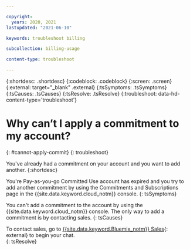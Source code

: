 ```yaml
---

copyright:
  years: 2020, 2021
lastupdated: "2021-06-10"

keywords: troubleshoot billing

subcollection: billing-usage

content-type: troubleshoot

---
```


{:shortdesc: .shortdesc}
{:codeblock: .codeblock}
{:screen: .screen}
{:external: target="_blank" .external}
{:tsSymptoms: .tsSymptoms}
{:tsCauses: .tsCauses}
{:tsResolve: .tsResolve}
{:troubleshoot: data-hd-content-type='troubleshoot'}

# Why can’t I apply a commitment to my account?
{: #cannot-apply-commit}
{: troubleshoot}

You've already had a commitment on your account and you want to add another.
{:shortdesc}

You're Pay-as-you-go Committed Use account has expired and you try to add another commitment by using the Commitments and Subscriptions page in the {{site.data.keyword.cloud_notm}} console. 
{: tsSymptoms}

You can't add a commitment to the account by using the {{site.data.keyword.cloud_notm}} console. The only way to add a commitment is by contacting sales. 
{: tsCauses}

To contact sales, go to [{{site.data.keyword.Bluemix_notm}} Sales](https://cloud.ibm.com/catalog?contactmodule){: external} to begin your chat.  
{: tsResolve}
